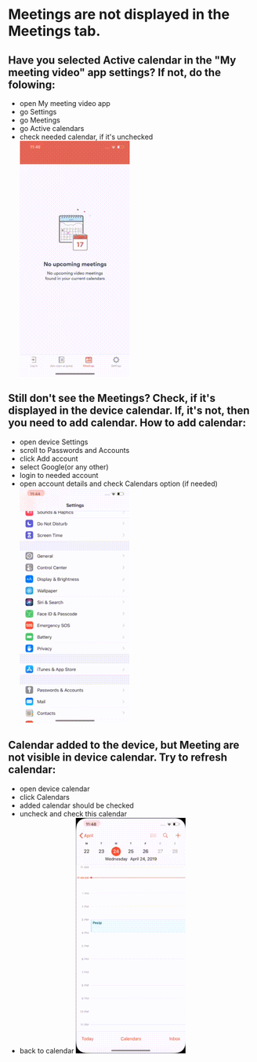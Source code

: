 # Meetings are not displayed in the Meetings tab.

## Have you selected Active calendar in the "My meeting video" app settings? If not, do the folowing: 
* open My meeting video app
* go Settings
* go Meetings
* go Active calendars
* check needed calendar, if it's unchecked
![gif](IMG_0026.gif)

## Still don't see the Meetings? Check, if it's displayed in the device calendar. If, it's not, then you need to add calendar. How to add calendar: 
* open device Settings
* scroll to Passwords and Accounts
* click Add account
* select Google(or any other)
* login to needed account 
* open account details and check Calendars option (if needed)
![gif](IMG_0024.gif)

## Calendar added to the device, but Meeting are not visible in device calendar. Try to refresh calendar:
* open device calendar
* click Calendars
* added calendar should be checked
* uncheck and check this calendar 
* back to calendar
![gif](IMG_0027.gif)

